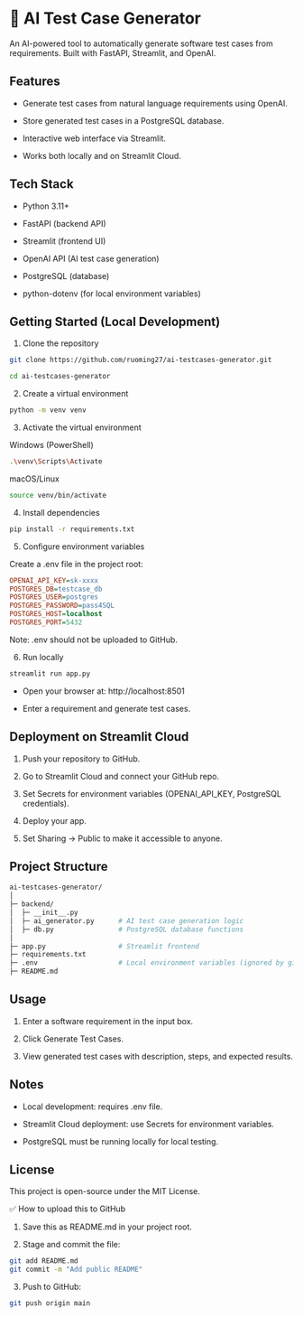# 🧪 AI Test Case Generator

An AI-powered tool to automatically generate software test cases from requirements. Built with FastAPI, Streamlit, and OpenAI.

## Features

- Generate test cases from natural language requirements using OpenAI.

- Store generated test cases in a PostgreSQL database.

- Interactive web interface via Streamlit.

- Works both locally and on Streamlit Cloud.

## Tech Stack

- Python 3.11+

- FastAPI (backend API)

- Streamlit (frontend UI)

- OpenAI API (AI test case generation)

- PostgreSQL (database)

- python-dotenv (for local environment variables)

## Getting Started (Local Development)
1. Clone the repository
```bash
git clone https://github.com/ruoming27/ai-testcases-generator.git

cd ai-testcases-generator
```

2. Create a virtual environment
```bash
python -m venv venv
```

3. Activate the virtual environment

Windows (PowerShell)
```bash
.\venv\Scripts\Activate
```

macOS/Linux
```bash
source venv/bin/activate
```

4. Install dependencies
```bash
pip install -r requirements.txt
```

5. Configure environment variables

Create a .env file in the project root:
```ini
OPENAI_API_KEY=sk-xxxx
POSTGRES_DB=testcase_db
POSTGRES_USER=postgres
POSTGRES_PASSWORD=pass4SQL
POSTGRES_HOST=localhost
POSTGRES_PORT=5432
```

Note: .env should not be uploaded to GitHub.

6. Run locally
```bash
streamlit run app.py
```
- Open your browser at: http://localhost:8501

- Enter a requirement and generate test cases.

## Deployment on Streamlit Cloud

1. Push your repository to GitHub.

2. Go to Streamlit Cloud and connect your GitHub repo.

3. Set Secrets for environment variables (OPENAI_API_KEY, PostgreSQL credentials).

4. Deploy your app.

5. Set Sharing → Public to make it accessible to anyone.

## Project Structure
```bash
ai-testcases-generator/
│
├─ backend/
│  ├─ __init__.py
│  ├─ ai_generator.py      # AI test case generation logic
│  ├─ db.py                # PostgreSQL database functions
│
├─ app.py                  # Streamlit frontend
├─ requirements.txt
├─ .env                    # Local environment variables (ignored by git)
├─ README.md
```
## Usage

1. Enter a software requirement in the input box.

2. Click Generate Test Cases.

3. View generated test cases with description, steps, and expected results.

## Notes

- Local development: requires .env file.

- Streamlit Cloud deployment: use Secrets for environment variables.

- PostgreSQL must be running locally for local testing.

## License

This project is open-source under the MIT License.

✅ How to upload this to GitHub

1. Save this as README.md in your project root.

2. Stage and commit the file:
```bash
git add README.md
git commit -m "Add public README"
```

3. Push to GitHub:
```bash
git push origin main
```